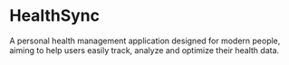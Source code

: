 # HealthSync

A personal health management application designed for modern people, aiming to help users easily track, analyze and optimize their health data.
